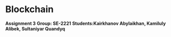 # Blockchain
**Assignment 3**
**Group: SE-2221**
**Students:Kairkhanov Abylaikhan, Kamiluly Alibek, Sultaniyar Quandyq**
